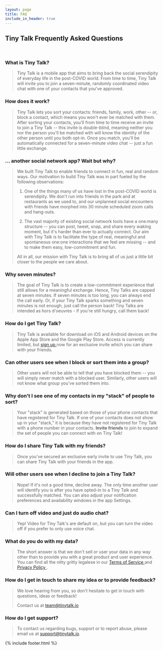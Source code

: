```yaml
---
layout: page
title: FAQ
include_in_header: true
---
```


<h2>Tiny Talk Frequently Asked Questions</h2>

<br>

<h3>What is Tiny Talk?</h3>

> Tiny Talk is a mobile app that aims to bring back the social serendipity of everyday life in the post-COVID world. From time to time, Tiny Talk will invite you to join a seven-minute, randomly coordinated video chat with one of your contacts that you've approved.

<h3>How does it work?</h3>

> Tiny Talk lets you sort your contacts: friends, family, work, other -- or, block a contact, which means you won't ever be matched with them. After sorting your contacts, you'll from time to time receive an invite to join a Tiny Talk -- this invite is double-blind, meaning neither you nor the person you'll be matched with will know the identity of the other person until you both opt-in. Once you match, you'll be automatically connected for a seven-minute video chat -- just a fun little exchange.

<h3>... another social network app? Wait but why?</h3>

> We built Tiny Talk to enable friends to connect in fun, real and random ways.
> Our motivation to build Tiny Talk was in part fueled by the following observations:
> 1. One of the things many of us have lost in the post-COVID world is serendipity. We don't run into friends in the park and at restaurants as we used to, and our unplanned social encounters with friends have morphed into 30 minute scheduled zoom calls and hang-outs.
>
> 2. The vast majority of existing social network tools have a one:many structure -- you can post, tweet, snap, and share every waking moment, but it's harder than ever to actually connect. Our aim with Tiny Talk is to facilitate the type of real, meaningful and spontaneous one:one interactions that we feel are missing -- and to make them easy, low-commitment and fun.
>
> All in all, our mission with Tiny Talk is to bring all of us just a little bit closer to the people we care about.

<h3>Why seven minutes?</h3>

> The goal of Tiny Talk is to create a low-commitment experience that still allows for a meaningful exchange. Hence, Tiny Talks are capped at seven minutes.
> If seven minutes is too long, you can always end the call early. Or, if your Tiny Talk sparks something and seven minutes is not enough, just call the person back! Tiny Talks are intended as hors d'oeuvres - if you're still hungry, call them back!

<h3>How do I get Tiny Talk?</h3>

> Tiny Talk is available for download on iOS and Android devices on the Apple App Store and the Google Play Store. Access is currently limited, but <a href ="https://tinytalk.io/signup"> sign up </a> now for an exclusive invite which you can share with your friends.

<h3>Can other users see when I block or sort them into a group?</h3>

> Other users will not be able to tell that you have blocked them -- you will simply never match with a blocked user. Similarly, other users will not know what group you've sorted them into.

<h3>Why don't I see one of my contacts in my "stack" of people to sort?</h3>

> Your "stack" is generated based on those of your phone contacts that have registered for Tiny Talk. If one of your contacts does not show up in your "stack," it is because they have not registered for Tiny Talk with a phone number in your contacts. **Invite friends** to join to expand the set of people you can connect with on Tiny Talk!

<h3>How do I share Tiny Talk with my friends?</h3>

> Once you've secured an exclusive early invite to use Tiny Talk, you can share Tiny Talk with your friends in the app.

<h3>Will other users see when I decline to join a Tiny Talk?</h3>

> Nope! If it's not a good time, decline away. The only time another user will identify you is after you have opted-in to a Tiny Talk and successfully matched. You can also adjust your notification preferences and availability windows in the app Settings.

<h3>Can I turn off video and just do audio chat?</h3>

> Yep! Video for Tiny Talk's are default on, but you can turn the video off if you prefer to only use voice chat.

<h3>What do you do with my data?</h3>

> The short answer is that we don't sell or user your data in any way other than to provide you with a great product and user experience. You can find all the nitty gritty legalese in our <a href= "https://tinytalk.io/terms"> Terms of Service </a> and <a href="https://tinytalk.io/privacy"> Privacy Policy </a>.

<h3>How do I get in touch to share my idea or to provide feedback?</h3>

> We love hearing from you, so don't hesitate to get in touch with questions, ideas or feedback!
>
> Contact us at team@tinytalk.io

<h3> How do I get support?</h3>

> To contact us regarding bugs, support or to report abuse, please email us at support@tinytalk.io.

{% include footer.html %}

